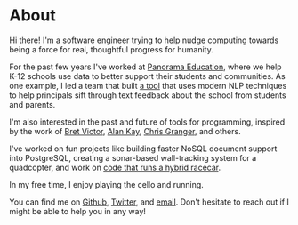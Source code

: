 # About

Hi there! I'm a software engineer trying to help nudge computing towards being a force for real, thoughtful progress for humanity.

For the past few years I've worked at [Panorama Education](http://www.panoramaed.com), where we help K-12 schools use data to better support their students and communities. As one example, I led a team that built [a tool](https://blog.panoramaed.com/introducing-free-response-analytics/) that uses modern NLP techniques to help principals sift through text feedback about the school from students and parents.

I'm also interested in the past and future of tools for programming, inspired by the work of [Bret Victor](http://worrydream.com/LearnableProgramming/), [Alan Kay](https://www.youtube.com/watch?v=oKg1hTOQXoY&feature=youtu.be), [Chris Granger](http://www.chris-granger.com/2014/03/27/toward-a-better-programming/), and others.

I've worked on fun projects like building faster NoSQL document support into PostgreSQL, creating a sonar-based wall-tracking system for a quadcopter, and work on [code that runs a hybrid racecar](https://github.com/BulldogsRacing/Yale-Formula-Hybrid).

In my free time, I enjoy playing the cello and running.

You can find me on [Github](http://www.github.com/geoffreylitt), [Twitter](http://www.twitter.com/geoffreylitt), and [email](mailto:gklitt@gmail.com). Don't hesitate to reach out if I might be able to help you in any way!
